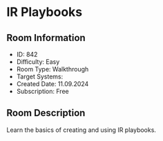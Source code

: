 ﻿# IR Playbooks

## Room Information
- ID: 842
- Difficulty: Easy
- Room Type: Walkthrough
- Target Systems: 
- Created Date: 11.09.2024
- Subscription: Free

## Room Description
Learn the basics of creating and using IR playbooks.
